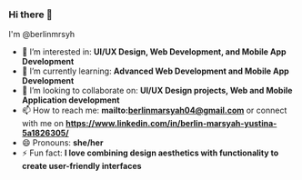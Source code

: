 ### Hi there 👋

I'm @berlinmrsyh

- 👀 I’m interested in: **UI/UX Design, Web Development, and Mobile App Development**
- 🌱 I’m currently learning: **Advanced Web Development and Mobile App Development**
- 💞️ I’m looking to collaborate on: **UI/UX Design projects, Web and Mobile Application development**
- 📫 How to reach me: **mailto:berlinmarsyah04@gmail.com** or connect with me on **https://www.linkedin.com/in/berlin-marsyah-yustina-5a1826305/**
- 😄 Pronouns: **she/her**
- ⚡ Fun fact: **I love combining design aesthetics with functionality to create user-friendly interfaces**

<!---
berlinmrsyh/berlinmrsyh is a ✨ special ✨ repository because its `README.md` (this file) appears on your GitHub profile.
You can click the Preview link to take a look at your changes.
--->

